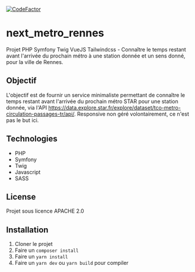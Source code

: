 [![CodeFactor](https://www.codefactor.io/repository/github/8thomas8/next_metro_rennes/badge?s=58df46c7421fe87ce10dc420b19c3ee392a9a51f)](https://www.codefactor.io/repository/github/8thomas8/next_metro_rennes)

# next_metro_rennes
Projet PHP Symfony Twig VueJS Tailwindcss - Connaître le temps restant avant l'arrivée du prochain métro à une station donnée et un sens donné, pour la ville de Rennes.

## Objectif
L'objectif est de fournir un service minimaliste permettant de connaître le temps restant avant l'arrivée du prochain métro STAR pour une station donnée, via l'API https://data.explore.star.fr/explore/dataset/tco-metro-circulation-passages-tr/api/.
Responsive non géré volontairement, ce n'est pas le but ici.

## Technologies
- PHP
- Symfony
- Twig
- Javascript
- SASS

## License
Projet sous licence APACHE 2.0

## Installation
1. Cloner le projet
2. Faire un `composer install`
3. Faire un `yarn install`
4. Faire un `yarn dev` ou `yarn build` pour compiler

